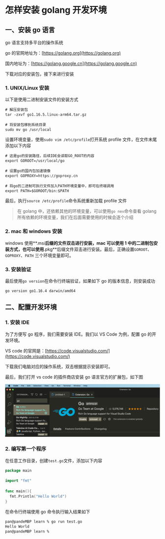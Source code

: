 # 怎样安装 golang 开发环境

## 一、安装 go 语言

go 语言支持多平台的操作系统

go 的官网地址为：[https://golang.org](https://golang.org)

国内地址为：[https://golang.google.cn](https://golang.google.cn)

下载对应的安装包，接下来进行安装

### 1. UNIX/Linux 安装

以下是使用二进制安装文件的安装方式

```shell
# 解压安装包
tar -zxvf go1.16.5.linux-arm64.tar.gz

# 将安装包移到系统目录
sudo mv go /usr/local
```

设置环境变量，使用`sudo vim /etc/profile`打开系统 profile 文件，在文件末尾添加以下内容

```shell
# 这是go的安装路径，后续IDE会读取GO_ROOT的内容
export GOROOT=/usr/local/go

# 设置go的国内包加速镜像
export GOPROXY=https://goproxy.cn

# 将go的二进制可执行文件加入PATH环境变量中，即可在终端调用
export PATH=$GOROOT/bin:$PATH
```

最后，执行`source /etc/profile`命令系统重新加载 profile 文件

> 在 golang 中，还依赖其他的环境变量，可以使用`go nev`命令查看 golang 所有依赖的环境变量，我们在后面需要使用的时候会逐个介绍

### 2. mac 和 windows 安装

windows 使用**.msi**后缀的文件双击进行安装，mac 可以使用 1 中的二进制包安装方式，也可以使用**.pkg**后缀文件双击进行安装。最后，正确设置`GOROOT`、`GOPROXY`、`PATH` 三个环境变量即可。

### 3. 安装验证

最后使用`go version`在命令行终端验证，如果如下 go 的版本信息，则安装成功

```shell
go version go1.16.4 darwin/amd64
```

## 二、配置开发环境

### 1. 安装 IDE

为了方便写 go 程序，我们需要安装 IDE。我们以 VS Code 为例，配置 go 的开发环境。

VS code 的官网是：[https://code.visualstudio.com/](https://code.visualstudio.com/)

下载我们电脑对应的操作系统，双击根据提示安装即可。

最后，我们打开 vs code 的插件商店安装 go 语言官方的扩展包，如下图

![./img/01-1.png](./img/01-1.png)

### 2. 编写第一个程序

在任意工作目录，创建`test.go`文件，添加以下内容

```go
package main

import "fmt"

func main(){
  fmt.Println("Hello World")
}
```

在命令行终端使用 go 命令执行输入结果如下

```shell
pan@pandeMBP learn % go run test.go
Hello World
pan@pandeMBP learn %
```
